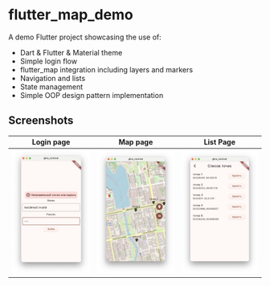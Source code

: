 # flutter_map_demo

A demo Flutter project showcasing the use of:

- Dart & Flutter & Material theme
- Simple login flow
- flutter_map integration including layers and markers
- Navigation and lists
- State management
- Simple OOP design pattern implementation

## Screenshots

| Login page | Map page | List Page |
| --- | --- | --- |
| ![Screenshot 1](screenshot1.png) | ![Screenshot 2](screenshot2.png) | ![Screenshot 3](screenshot3.png) |

